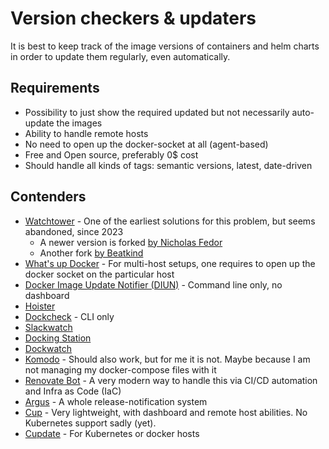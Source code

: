 # Version checkers & updaters

It is best to keep track of the image versions of containers and helm charts in order to update them regularly, even automatically.

## Requirements

- Possibility to just show the required updated but not necessarily auto-update the images
- Ability to handle remote hosts
- No need to open up the docker-socket at all (agent-based)
- Free and Open source, preferably 0$ cost
- Should handle all kinds of tags: semantic versions, latest, date-driven

## Contenders

- [Watchtower](https://github.com/containrrr/watchtower) - One of the earliest solutions for this problem, but seems abandoned, since 2023
  - A newer version is forked [by Nicholas Fedor](https://github.com/nicholas-fedor/watchtower)
  - Another fork [by Beatkind](https://github.com/beatkind/watchtower)
- [What's up Docker](https://getwud.github.io/wud/#/) - For multi-host setups, one requires to open up the docker socket on the particular host
- [Docker Image Update Notifier (DIUN)](https://crazymax.dev/diun/) - Command line only, no dashboard
- [Hoister](https://github.com/HerrMuellerluedenscheid/hoister)
- [Dockcheck](https://github.com/mag37/dockcheck) - CLI only
- [Slackwatch](https://github.com/mag37/dockcheck)
- [Docking Station](https://github.com/LooLzzz/docking-station)
- [Dockwatch](https://github.com/Notifiarr/dockwatch)
- [Komodo](https://komo.do/) - Should also work, but for me it is not. Maybe because I am not managing my docker-compose files with it
- [Renovate Bot](https://docs.renovatebot.com/) - A very modern way to handle this via CI/CD automation and Infra as Code (IaC)
- [Argus](https://github.com/release-argus/Argus) - A whole release-notification system
- [Cup](https://cup.sergi0g.dev/docs) - Very lightweight, with dashboard and remote host abilities. No Kubernetes support sadly (yet).
- [Cupdate](https://github.com/AlexGustafsson/cupdate) - For Kubernetes or docker hosts
